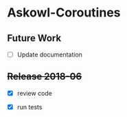 # Askowl-Coroutines

## Future Work

* [ ] Update documentation

## ~~Release 2018-06~~

* [x] review code
* [x] run tests

